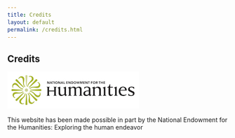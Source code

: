 ```yaml
---
title: Credits
layout: default
permalink: /credits.html
---
```

<h2 class="blue title">Credits</h2>

<img src="/assets/images/NEH_logo.jpg">

<p>This website has been made possible in part by the National Endowment for the Humanities: Exploring the human endeavor</p>
